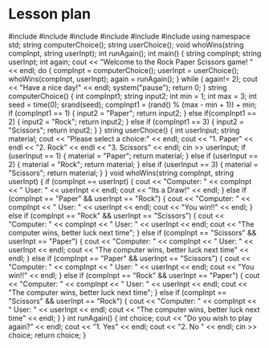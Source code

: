 # Lesson plan
#include<iostream>
#include<string>
#include <ctime>
#include <iomanip>
#include <cmath>
#include <cstdlib>
using namespace std;
string computerChoice();
string userChoice();
void whoWins(string compInpt, string userInpt);
int runAgain();
int main()
{
string compInpt;
string userInpt;
int again;
cout << "Welcome to the Rock Paper Scissors game! " << endl;
do
{
compInpt = computerChoice();
userInpt = userChoice();
whoWins(compInpt, userInpt);
again = runAgain();
} while ( again!= 2);
cout << "Have a nice day!" << endl;
system("pause");
return 0;
}
string computerChoice()
{
int compInpt1;
string input2;
int min = 1;
int max = 3;
int seed = time(0);
srand(seed);
compInpt1 = (rand() % (max - min + 1)) + min;
if (compInpt1 == 1)
{
input2 = "Paper";
return input2;
}
else if(compInpt1 == 2)
{
input2 = "Rock";
return input2;
}
else if (compInpt1 == 3)
{
input2 = "Scissors";
return input2;
}
}
string userChoice()
{
int userInput;
string material;
cout << "Please select a choice:" << endl;
cout << "1. Paper" << endl
<< "2. Rock" << endl
<< "3. Scissors" << endl;
cin >> userInput;
if (userInput == 1)
{
material = "Paper";
return material;
}
else if (userInput == 2)
{
material = "Rock";
return material;
}
else if (userInput == 3)
{
material = "Scissors";
return material;
}
}
void whoWins(string compInpt, string userInpt)
{
if (compInpt == userInpt)
{
cout << "Computer: " << compInpt << " User: " << userInpt
<< endl;
cout << "Its a Draw!" << endl;
}
else if (compInpt == "Paper" && userInpt == "Rock")
{
cout << "Computer: " << compInpt << " User: " << userInpt
<< endl;
cout << "You win!!" << endl;
}
else if (compInpt == "Rock" && userInpt == "Scissors")
{
cout << "Computer: " << compInpt << " User: " << userInpt
<< endl;
cout << "The computer wins, better luck next time";
}
else if (compInpt == "Scissors" && userInpt == "Paper")
{
cout << "Computer: " << compInpt << " User: " << userInpt
<< endl;
cout << "The computer wins, better luck next time" <<
endl;
}
else if (compInpt == "Paper" && userInpt == "Scissors")
{
cout << "Computer: " << compInpt << " User: " << userInpt
<< endl;
cout << "You win!!" << endl;
}
else if (compInpt == "Rock" && userInpt == "Paper")
{
cout << "Computer: " << compInpt << " User: " << userInpt
<< endl;
cout << "The computer wins, better luck next time";
}
else if (compInpt == "Scissors" && userInpt == "Rock")
{
cout << "Computer: " << compInpt << " User: " << userInpt
<< endl;
cout << "The computer wins, better luck next time" <<
endl;
}
}
int runAgain()
{
int choice;
cout << "Do you wish to play again?" << endl;
cout << "1. Yes" << endl;
cout << "2. No " << endl;
cin >> choice;
return choice;
}